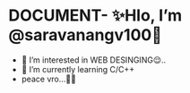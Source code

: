 # DOCUMENT- ✨Hlo, I’m @saravanangv100🤍
- 👀 I’m interested in WEB DESINGING😌..
- 🌱 I’m currently learning C/C++
-  peace vro...🤍✨
